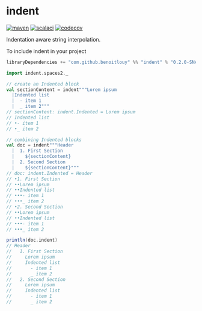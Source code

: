 # indent

[![maven](https://maven-badges.herokuapp.com/maven-central/com.github.benoitlouy/indent_2.13/badge.svg)](https://search.maven.org/artifact/com.github.benoitlouy/indent_2.13)
[![scalaci](https://github.com/benoitlouy/indent/workflows/Scala%20CI/badge.svg)](https://github.com/benoitlouy/indent/actions?query=workflow%3A%22Scala+CI%22)
[![codecov](https://codecov.io/gh/benoitlouy/indent/branch/master/graph/badge.svg)](https://codecov.io/gh/benoitlouy/indent)

Indentation aware string interpolation.

To include indent in your project

```scala
libraryDependencies += "com.github.benoitlouy" %% "indent" % "0.2.0-SNAPSHOT"
```

```scala
import indent.spaces2._

// create an Indented block
val sectionContent = indent"""Lorem ipsum
  |Indented list
  |  - item 1
  |  _ item 2"""
// sectionContent: indent.Indented = Lorem ipsum
// Indented list
// •- item 1
// •_ item 2

// combining Indented blocks
val doc = indent"""Header
  |  1. First Section
  |    ${sectionContent}
  |  2. Second Section
  |    ${sectionContent}"""
// doc: indent.Indented = Header
// •1. First Section
// ••Lorem ipsum
// ••Indented list
// •••- item 1
// •••_ item 2
// •2. Second Section
// ••Lorem ipsum
// ••Indented list
// •••- item 1
// •••_ item 2

println(doc.indent)
// Header
//   1. First Section
//     Lorem ipsum
//     Indented list
//       - item 1
//       _ item 2
//   2. Second Section
//     Lorem ipsum
//     Indented list
//       - item 1
//       _ item 2
```

